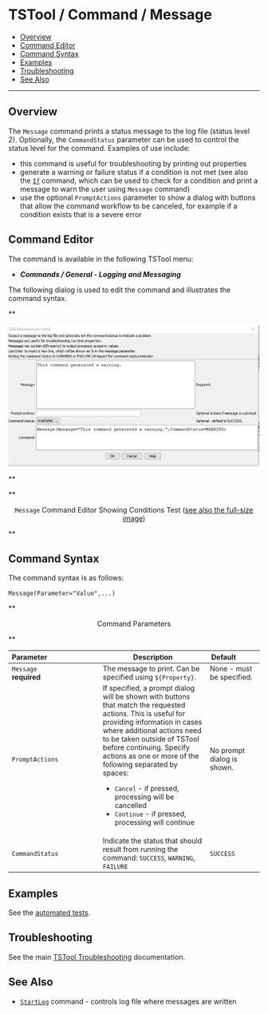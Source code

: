 # TSTool / Command / Message #

*   [Overview](#overview)
*   [Command Editor](#command-editor)
*   [Command Syntax](#command-syntax)
*   [Examples](#examples)
*   [Troubleshooting](#troubleshooting)
*   [See Also](#see-also)

-------------------------

## Overview ##

The `Message` command prints a status message to the log file (status level 2).
Optionally, the `CommandStatus` parameter can be used to control the status level for the command.
Examples of use include:

*   this command is useful for troubleshooting by printing out properties
*   generate a warning or failure status if a condition is not met
    (see also the [`If`](../If/If.md) command, which can be used to check for a condition
    and print a message to warn the user using `Message` command)
*   use the optional `PromptActions` parameter to show a dialog with
    buttons that allow the command workflow to be canceled,
    for example if a condition exists that is a severe error

## Command Editor ##

The command is available in the following TSTool menu:

*   ***Commands / General - Logging and Messaging***

The following dialog is used to edit the command and illustrates the command syntax.

**<p style="text-align: center;">
![Message](Message.png)
</p>**

**<p style="text-align: center;">
`Message` Command Editor Showing Conditions Test (<a href="../Message.png">see also the full-size image</a>)
</p>**

## Command Syntax ##

The command syntax is as follows:

```text
Message(Parameter="Value",...)
```
**<p style="text-align: center;">
Command Parameters
</p>**

| **Parameter**&nbsp;&nbsp;&nbsp;&nbsp;&nbsp;&nbsp;&nbsp;&nbsp;&nbsp;&nbsp;&nbsp;&nbsp;&nbsp;&nbsp;&nbsp;&nbsp;&nbsp;&nbsp;&nbsp;&nbsp;&nbsp;&nbsp;&nbsp;&nbsp;&nbsp;&nbsp; | **Description** | **Default**&nbsp;&nbsp;&nbsp;&nbsp;&nbsp;&nbsp;&nbsp;&nbsp;&nbsp;&nbsp; |
| --------------|-----------------|----------------- |
| `Message`<br>**required** | The message to print.  Can be specified using `${Property}`. | None - must be specified. |
| `PromptActions` | If specified, a prompt dialog will be shown with buttons that match the requested actions.  This is useful for providing information in cases where additional actions need to be taken outside of TSTool before continuing. Specify actions as one or more of the following separated by spaces: <ul><li>`Cancel` - if pressed, processing will be cancelled</li><li>`Continue` - if pressed, processing will continue</li></ul> | No prompt dialog is shown. |
| `CommandStatus` | Indicate the status that should result from running the command:  `SUCCESS`, `WARNING`, `FAILURE` | `SUCCESS` |

## Examples ##

See the [automated tests](https://github.com/OpenCDSS/cdss-app-tstool-test/tree/master/test/commands/Message).

## Troubleshooting ##

See the main [TSTool Troubleshooting](../../troubleshooting/troubleshooting.md) documentation.

## See Also ##

*   [`StartLog`](../StartLog/StartLog.md) command - controls log file where messages are written

